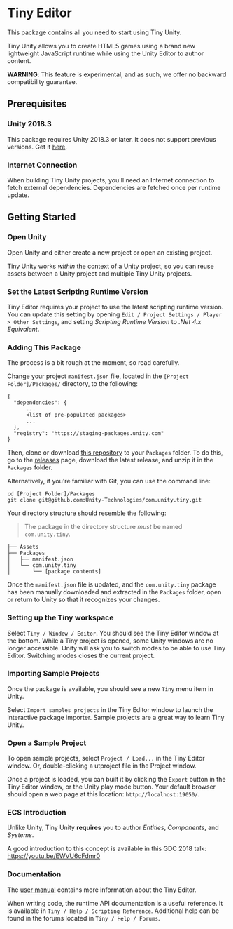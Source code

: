 # Tiny Editor
This package contains all you need to start using Tiny Unity.

Tiny Unity allows you to create HTML5 games using a brand new lightweight JavaScript runtime while using the Unity Editor to author content.

**WARNING**: This feature is experimental, and as such, we offer no backward compatibility guarantee.

## Prerequisites
### Unity 2018.3
This package requires Unity 2018.3 or later. It does not support previous versions. Get it [here](https://unity3d.com/get-unity/update).

### Internet Connection
When building Tiny Unity projects, you'll need an Internet connection to fetch external dependencies. Dependencies are fetched once per runtime update.

## Getting Started
### Open Unity
Open Unity and either create a new project or open an existing project.

Tiny Unity works *within* the context of a Unity project, so you can reuse assets between a Unity project and multiple Tiny Unity projects.

### Set the Latest Scripting Runtime Version
Tiny Editor requires your project to use the latest scripting runtime version. You can update this setting by opening `Edit / Project Settings / Player > Other Settings`, and setting *Scripting Runtime Version* to *.Net 4.x Equivalent*.

### Adding This Package
The process is a bit rough at the moment, so read carefully.

Change your project `manifest.json` file, located in the `[Project Folder]/Packages/` directory, to the following:
```
{
  "dependencies": {
      ...
      <list of pre-populated packages>
      ...
  },
  "registry": "https://staging-packages.unity.com"
}

```

Then, clone or download [this repository](https://github.com/Unity-Technologies/com.unity.tiny) to your `Packages` folder. To do this, go to the [releases](https://github.com/Unity-Technologies/com.unity.tiny/releases) page, download the latest release, and unzip it in the `Packages` folder.

Alternatively, if you're familiar with Git, you can use the command line:
```
cd [Project Folder]/Packages
git clone git@github.com:Unity-Technologies/com.unity.tiny.git
```

Your directory structure should resemble the following: 
> The package in the directory structure *must* be named `com.unity.tiny`.
```
├── Assets
├── Packages
│   ├── manifest.json
│   └── com.unity.tiny
│       └── [package contents]

```

Once the `manifest.json` file is updated, and the `com.unity.tiny` package has been manually downloaded and extracted in the `Packages` folder, open or return to Unity so that it recognizes your changes. 

### Setting up the Tiny workspace
Select `Tiny / Window / Editor`. You should see the Tiny Editor window at the bottom. While a Tiny project is opened, some Unity windows are no longer accessible. Unity will ask you to switch modes to be able to use Tiny Editor. Switching modes closes the current project.

### Importing Sample Projects
Once the package is available, you should see a new `Tiny` menu item in Unity.

Select `Import samples projects` in the Tiny Editor window to launch the interactive package importer. Sample projects are a great way to learn Tiny Unity.

### Open a Sample Project
To open sample projects, select  `Project / Load...` in the Tiny Editor window. Or, double-clicking a utproject file in the Project window.

Once a project is loaded, you can built it by clicking the `Export` button in the Tiny Editor window, or the Unity play mode button. Your default browser should open a web page at this location: `http://localhost:19050/`.

### ECS Introduction
Unlike Unity, Tiny Unity **requires** you to author *Entities*, *Components*, and *Systems*.

A good introduction to this concept is available in this GDC 2018 talk: https://youtu.be/EWVU6cFdmr0

### Documentation
The [user manual](./Documentation~/tiny-editor.md) contains more information about the Tiny Editor.

When writing code, the runtime API documentation is a useful reference. It is available in `Tiny / Help / Scripting Reference`. Additional help can be found in the forums located in `Tiny / Help / Forums`. 